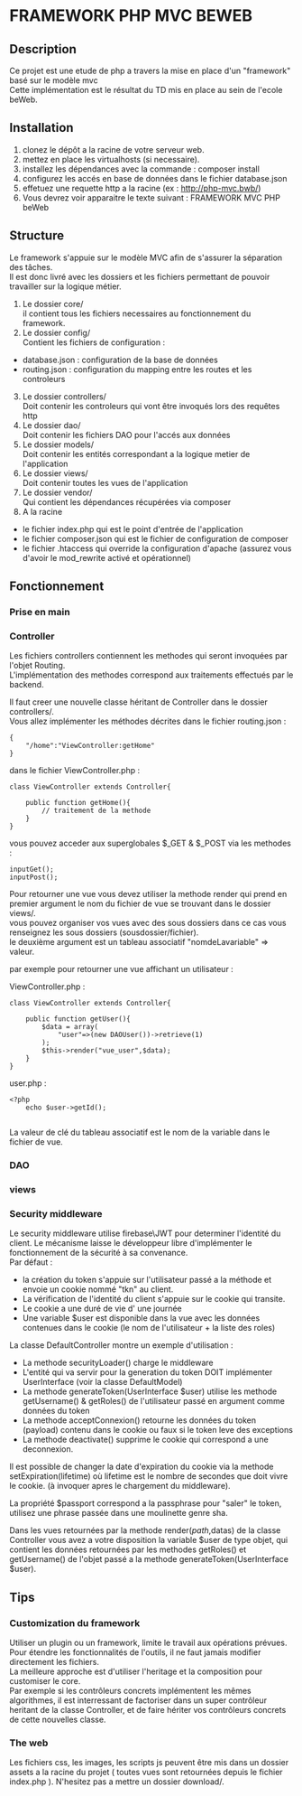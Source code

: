 # FRAMEWORK PHP MVC BEWEB 
## Description
Ce projet est une etude de php a travers la mise en place d'un "framework" basé sur le modèle mvc   
Cette implémentation est le résultat du TD mis en place au sein de l'ecole beWeb.   

## Installation
1. clonez le dépôt a la racine de votre serveur web.
2. mettez en place les virtualhosts (si necessaire).
3. installez les dépendances avec la commande : composer install
4. configurez les accés en base de données dans le fichier database.json
5. effetuez une requette http a la racine (ex : http://php-mvc.bwb/)
6. Vous devrez voir apparaitre le texte suivant : FRAMEWORK MVC PHP beWeb

## Structure
Le framework s'appuie sur le modèle MVC afin de s'assurer la séparation des tâches.   
Il est donc livré avec les dossiers et les fichiers permettant de pouvoir travailler sur la logique métier.   

1. Le dossier core/   
il contient tous les fichiers necessaires au fonctionnement du framework. 
2. Le dossier config/   
Contient les fichiers de configuration :
 * database.json : configuration de la base de données
 * routing.json : configuration du mapping entre les routes et les controleurs
3. Le dossier controllers/   
Doit contenir les controleurs qui vont être invoqués lors des requêtes http
4. Le dossier dao/   
Doit contenir les fichiers DAO pour l'accés aux données
5. Le dossier models/   
Doit contenir les entités correspondant a la logique metier de l'application
6. Le dossier views/   
Doit contenir toutes les vues de l'application
7. Le dossier vendor/   
Qui contient les dépendances récupérées via composer
8. A la racine   
 * le fichier index.php qui est le point d'entrée de l'application
 * le fichier composer.json qui est le fichier de configuration de composer
 * le fichier .htaccess qui override la configuration d'apache (assurez vous d'avoir le mod_rewrite activé et opérationnel)

## Fonctionnement

### Prise en main

### Controller
Les fichiers controllers contiennent les methodes qui seront invoquées par l'objet Routing.   
L'implémentation des methodes correspond aux traitements effectués par le backend.  

Il faut creer une nouvelle classe héritant de Controller dans le dossier controllers/.   
Vous allez implémenter les méthodes décrites dans le fichier routing.json :   
```
{
    "/home":"ViewController:getHome"
}
```
dans le fichier ViewController.php :   
```
class ViewController extends Controller{

    public function getHome(){
        // traitement de la methode 
    }
}
```
vous pouvez acceder aux superglobales $_GET & $_POST via les methodes : 
````
inputGet();
inputPost();
````
Pour retourner une vue vous devez utiliser la methode render qui prend en premier argument le nom du fichier de vue se trouvant dans le dossier views/.   
vous pouvez organiser vos vues avec des sous dossiers dans ce cas vous renseignez les sous dossiers (sousdossier/fichier).   
le deuxième argument est un tableau associatif "nomdeLavariable" => valeur.  

par exemple pour retourner une vue affichant un utilisateur :   

ViewController.php :
````
class ViewController extends Controller{
    
    public function getUser(){
        $data = array(
            "user"=>(new DAOUser())->retrieve(1)
        );
        $this->render("vue_user",$data);
    }
}
````
user.php :
````
<?php
    echo $user->getId(); 
    
````
La valeur de clé du tableau associatif est le nom de la variable dans le fichier de vue.   


### DAO

### views

### Security middleware
Le security middleware utilise firebase\JWT pour determiner l'identité du client. Le mécanisme laisse le développeur libre d'implémenter le fonctionnement de la sécurité à sa convenance.   
Par défaut :
* la création du token s'appuie sur l'utilisateur passé a la méthode et envoie un cookie nommé "tkn" au client. 
* La vérification de l'identité du client s'appuie sur le cookie qui transite.   
* Le cookie a une duré de vie d' une journée
* Une variable $user est disponible dans la vue avec les données contenues dans le cookie (le nom de l'utilisateur + la liste des roles)

La classe DefaultController montre un exemple d'utilisation : 
* La methode securityLoader() charge le middleware
* L'entité qui va servir pour la generation du token DOIT implémenter UserInterface (voir la classe DefaultModel)
* La methode generateToken(UserInterface $user) utilise les methode getUsername() & getRoles() de l'utilisateur passé en argument comme données du token
* La methode acceptConnexion() retourne les données du token (payload) contenu dans le cookie ou faux si le token leve des exceptions
* La methode deactivate() supprime le cookie qui correspond a une deconnexion.

Il est possible de changer la date d'expiration du cookie via la methode setExpiration(lifetime) où lifetime est le nombre de secondes que doit vivre le cookie. (à invoquer apres le chargement du middleware).   

La propriété $passport correspond a la passphrase pour "saler" le token, utilisez une phrase passée dans une moulinette genre sha.   

Dans les vues retournées par la methode render($path,$datas) de la classe Controller vous avez a votre disposition la variable $user de type objet, qui contient les données retournées par les methodes getRoles() et getUsername() de l'objet passé a la methode generateToken(UserInterface $user).

## Tips
### Customization du framework
Utiliser un plugin ou un framework, limite le travail aux opérations prévues. Pour étendre les fonctionnalités de l'outils, il ne faut jamais modifier directement les fichiers.   
La meilleure approche est d'utiliser l'heritage et la composition pour customiser le core.   
Par exemple si les contrôleurs concrets implémentent les mêmes algorithmes, il est interressant de factoriser dans un super contrôleur heritant de la classe Controller, et de faire hériter vos contrôleurs concrets de cette nouvelles classe.

### The web
Les fichiers css, les images, les scripts js peuvent être mis dans un dossier assets a la racine du projet ( toutes vues sont retournées depuis le fichier index.php ). N'hesitez pas a mettre un dossier download/.